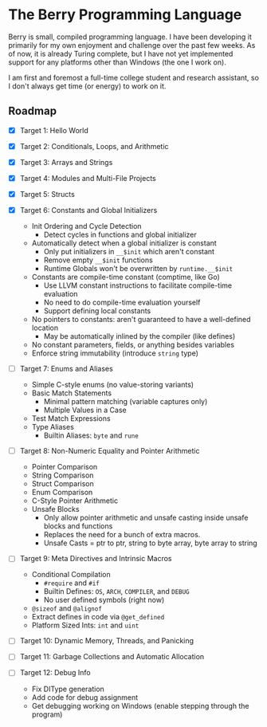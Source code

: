 # The Berry Programming Language

Berry is small, compiled programming language.  I have been developing it
primarily for my own enjoyment and challenge over the past few weeks.  As of
now, it is already Turing complete, but I have not yet implemented support for
any platforms other than Windows (the one I work on).

I am first and foremost a full-time college student and research assistant, so I
don't always get time (or energy) to work on it.

## Roadmap 

- [x] Target 1: Hello World

- [x] Target 2: Conditionals, Loops, and Arithmetic

- [x] Target 3: Arrays and Strings

- [x] Target 4: Modules and Multi-File Projects

- [x] Target 5: Structs

- [x] Target 6: Constants and Global Initializers
    * Init Ordering and Cycle Detection
        - Detect cycles in functions and global initializer
    * Automatically detect when a global initializer is constant
        - Only put initializers in `__$init` which aren't constant
        - Remove empty `__$init` functions
        - Runtime Globals won't be overwritten by `runtime.__$init`
    * Constants are compile-time constant (comptime, like Go)
        - Use LLVM constant instructions to facilitate compile-time evaluation
        - No need to do compile-time evaluation yourself
        - Support defining local constants
    * No pointers to constants: aren't guaranteed to have a well-defined location
        - May be automatically inlined by the compiler (like defines)
    * No constant parameters, fields, or anything besides variables
    * Enforce string immutability (introduce `string` type)

- [ ] Target 7: Enums and Aliases
    * Simple C-style enums (no value-storing variants)
    * Basic Match Statements
        - Minimal pattern matching (variable captures only)
        - Multiple Values in a Case
    * Test Match Expressions
    * Type Aliases
        - Builtin Aliases: `byte` and `rune`

- [ ] Target 8: Non-Numeric Equality and Pointer Arithmetic
    * Pointer Comparison
    * String Comparison
    * Struct Comparison
    * Enum Comparison
    * C-Style Pointer Arithmetic
    * Unsafe Blocks
        - Only allow pointer arithmetic and unsafe casting inside unsafe blocks
          and functions
        - Replaces the need for a bunch of extra macros.
        - Unsafe Casts = ptr to ptr, string to byte array, byte array to string


- [ ] Target 9: Meta Directives and Intrinsic Macros
    * Conditional Compilation
        - `#require` and `#if`
        - Builtin Defines: `OS`, `ARCH`, `COMPILER`, and `DEBUG`
        - No user defined symbols (right now)
    * `@sizeof` and `@alignof`
    * Extract defines in code via `@get_defined`
    * Platform Sized Ints: `int` and `uint`

- [ ] Target 10: Dynamic Memory, Threads, and Panicking

- [ ] Target 11: Garbage Collections and Automatic Allocation

- [ ] Target 12: Debug Info
    * Fix DIType generation
    * Add code for debug assignment
    * Get debugging working on Windows (enable stepping through the program)

